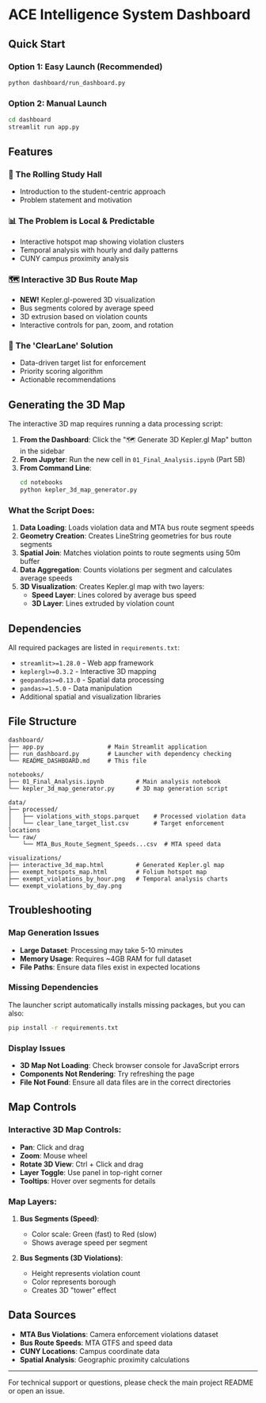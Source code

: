 # ACE Intelligence System Dashboard

## Quick Start

### Option 1: Easy Launch (Recommended)
```bash
python dashboard/run_dashboard.py
```

### Option 2: Manual Launch
```bash
cd dashboard
streamlit run app.py
```

## Features

### 🚌 The Rolling Study Hall
- Introduction to the student-centric approach
- Problem statement and motivation

### 📊 The Problem is Local & Predictable
- Interactive hotspot map showing violation clusters
- Temporal analysis with hourly and daily patterns
- CUNY campus proximity analysis

### 🗺️ Interactive 3D Bus Route Map
- **NEW!** Kepler.gl-powered 3D visualization
- Bus segments colored by average speed
- 3D extrusion based on violation counts
- Interactive controls for pan, zoom, and rotation

### 🎯 The 'ClearLane' Solution
- Data-driven target list for enforcement
- Priority scoring algorithm
- Actionable recommendations

## Generating the 3D Map

The interactive 3D map requires running a data processing script:

1. **From the Dashboard**: Click the "🗺️ Generate 3D Kepler.gl Map" button in the sidebar
2. **From Jupyter**: Run the new cell in `01_Final_Analysis.ipynb` (Part 5B)
3. **From Command Line**:
   ```bash
   cd notebooks
   python kepler_3d_map_generator.py
   ```

### What the Script Does:
1. **Data Loading**: Loads violation data and MTA bus route segment speeds
2. **Geometry Creation**: Creates LineString geometries for bus route segments
3. **Spatial Join**: Matches violation points to route segments using 50m buffer
4. **Data Aggregation**: Counts violations per segment and calculates average speeds
5. **3D Visualization**: Creates Kepler.gl map with two layers:
   - **Speed Layer**: Lines colored by average bus speed
   - **3D Layer**: Lines extruded by violation count

## Dependencies

All required packages are listed in `requirements.txt`:
- `streamlit>=1.28.0` - Web app framework
- `keplergl>=0.3.2` - Interactive 3D mapping
- `geopandas>=0.13.0` - Spatial data processing
- `pandas>=1.5.0` - Data manipulation
- Additional spatial and visualization libraries

## File Structure

```
dashboard/
├── app.py                  # Main Streamlit application
├── run_dashboard.py        # Launcher with dependency checking
└── README_DASHBOARD.md     # This file

notebooks/
├── 01_Final_Analysis.ipynb         # Main analysis notebook
└── kepler_3d_map_generator.py      # 3D map generation script

data/
├── processed/
│   ├── violations_with_stops.parquet    # Processed violation data
│   └── clear_lane_target_list.csv       # Target enforcement locations
└── raw/
    └── MTA_Bus_Route_Segment_Speeds...csv  # MTA speed data

visualizations/
├── interactive_3d_map.html         # Generated Kepler.gl map
├── exempt_hotspots_map.html        # Folium hotspot map
├── exempt_violations_by_hour.png   # Temporal analysis charts
└── exempt_violations_by_day.png
```

## Troubleshooting

### Map Generation Issues
- **Large Dataset**: Processing may take 5-10 minutes
- **Memory Usage**: Requires ~4GB RAM for full dataset
- **File Paths**: Ensure data files exist in expected locations

### Missing Dependencies
The launcher script automatically installs missing packages, but you can also:
```bash
pip install -r requirements.txt
```

### Display Issues
- **3D Map Not Loading**: Check browser console for JavaScript errors
- **Components Not Rendering**: Try refreshing the page
- **File Not Found**: Ensure all data files are in the correct directories

## Map Controls

### Interactive 3D Map Controls:
- **Pan**: Click and drag
- **Zoom**: Mouse wheel
- **Rotate 3D View**: Ctrl + Click and drag
- **Layer Toggle**: Use panel in top-right corner
- **Tooltips**: Hover over segments for details

### Map Layers:
1. **Bus Segments (Speed)**:
   - Color scale: Green (fast) to Red (slow)
   - Shows average speed per segment

2. **Bus Segments (3D Violations)**:
   - Height represents violation count
   - Color represents borough
   - Creates 3D "tower" effect

## Data Sources

- **MTA Bus Violations**: Camera enforcement violations dataset
- **Bus Route Speeds**: MTA GTFS and speed data
- **CUNY Locations**: Campus coordinate data
- **Spatial Analysis**: Geographic proximity calculations

---

For technical support or questions, please check the main project README or open an issue.